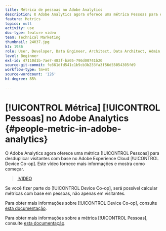```yaml
---
title: Métrica de pessoas no Adobe Analytics
description: O Adobe Analytics agora oferece uma métrica Pessoas para desduplicar visitantes com base no Adobe Experience Cloud Device Co-op. Este vídeo fornece mais informações e mostra como começar.
feature: Metrics
topics: null
activity: use
doc-type: feature video
team: Technical Marketing
thumbnail: 24037.jpg
kt: 1986
role: User, Developer, Data Engineer, Architect, Data Architect, Admin, Leader
level: Beginner
exl-id: 47110d1b-7ae7-483f-ba05-796d00741b20
source-git-commit: fe861dfd541c1b9cb3b233fa3f56d55054305fd9
workflow-type: tm+mt
source-wordcount: '126'
ht-degree: 85%

---
```


# [!UICONTROL Métrica] [!UICONTROL Pessoas] no Adobe Analytics {#people-metric-in-adobe-analytics}

O Adobe Analytics agora oferece uma métrica [!UICONTROL Pessoas] para desduplicar visitantes com base no Adobe Experience Cloud [!UICONTROL Device Co-op]. Este vídeo fornece mais informações e mostra como começar.

>[!VIDEO](https://video.tv.adobe.com/v/24037/?quality=12)

Se você fizer parte do [!UICONTROL Device Co-op], será possível calcular métricas com base em pessoas, não apenas em visitantes.

Para obter mais informações sobre [!UICONTROL Device Co-op], consulte [esta documentação](https://experienceleague.adobe.com/docs/device-co-op/using/about/overview.html?lang=en).

Para obter mais informações sobre a métrica [!UICONTROL Pessoas], consulte [esta documentação](https://experienceleague.adobe.com/docs/device-co-op/using/data/people.html?lang=en).
